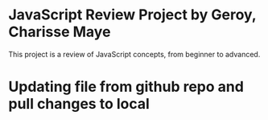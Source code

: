 # JavaScript Review Project by Geroy, Charisse Maye
This project is a review of JavaScript concepts, from beginner to advanced.  
# Updating file from github repo and pull changes to local
